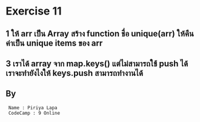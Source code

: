 # Exercise 11
## 1 ให้ arr เป็น Array สร้าง function ชื่อ unique(arr) ให้คืนค่าเป็น unique items ของ arr
## 3 เราได้ array จาก map.keys() แต่ไม่สามารถใช้ push ได้เราจะทำยังไงให้ keys.push สามารถทำงานได้

## By	
	 Name : Piriya Lapa
	 CodeCamp : 9 Online